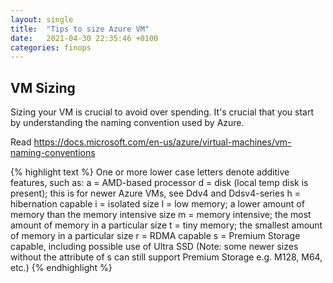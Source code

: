 ```yaml
---
layout: single
title:  "Tips to size Azure VM"
date:   2021-04-30 22:35:46 +0100
categories: finops
---
```


## VM Sizing

Sizing your VM is crucial to avoid over spending. It's crucial that you start by understanding the naming convention used by Azure.

Read <https://docs.microsoft.com/en-us/azure/virtual-machines/vm-naming-conventions>

{% highlight text %}
One or more lower case letters denote additive features, such as:
a = AMD-based processor
d = disk (local temp disk is present); this is for newer Azure VMs, see Ddv4 and Ddsv4-series
h = hibernation capable
i = isolated size
l = low memory; a lower amount of memory than the memory intensive size
m = memory intensive; the most amount of memory in a particular size
t = tiny memory; the smallest amount of memory in a particular size
r = RDMA capable
s = Premium Storage capable, including possible use of Ultra SSD (Note: some newer sizes without the attribute of s can still support Premium Storage e.g. M128, M64, etc.)
{% endhighlight %}

